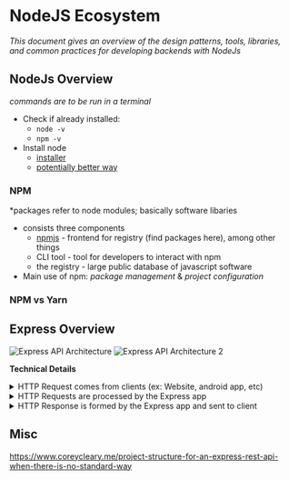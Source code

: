 # NodeJS Ecosystem

*This document gives an overview of the design patterns, tools, libraries, and common practices for developing backends with NodeJs*

## NodeJs Overview
*commands are to be run in a terminal*

- Check if already installed:
  - `node -v`
  - `npm -v`
- Install node 
  - [installer](https://nodejs.org/en/)
  - [potentially better way](https://github.com/nvm-sh/nvm)

### NPM
*packages refer to node modules; basically software libaries
- consists three components
   - [npmjs](https://www.npmjs.com/) - frontend for registry (find packages here), among other things
   - CLI tool - tool for developers to interact with npm
   - the registry - large public database of javascript software
- Main use of npm: *package management* & *project configuration* 

### NPM vs Yarn

## Express Overview

![Express API Architecture](https://www.coreycleary.me/_next/static/media/Express-REST-API-Struc.aa7ecaa0c41dbb7344c70665a5f5e259.png)
![Express API Architecture 2](https://www.section.io/engineering-education/express/express.png)

**Technical Details**

<details>
  
  <summary>HTTP Request comes from clients (ex: Website, android app, etc)</summary>
  
   - See [link](https://developer.mozilla.org/en-US/docs/Web/HTTP/Methods) for what HTTP requests do
</details>

<details>
  <summary>HTTP Requests are processed by the Express app</summary>
  
   ![Diagram Flow of Request](https://miro.medium.com/max/642/1*kMNzu4zx40QvwQUWa9dCOw.png)
   - The contents of the HTTP request are encapsulated in Express `req` object, along with other details
      - See [API](https://expressjs.com/en/api.html#req) for details concerning the `req` object 
   - The `req` object is passed through a series of *middleware* functions
      - see [link](https://dzone.com/articles/understanding-middleware-pattern-in-expressjs) for some details on what middleware does and looks like
</details>

<details>
  <summary>HTTP Response is formed by the Express app and sent to client</summary>
  
  *This section will assume that the Express app is following the [3-Layer Architecture](https://bytearcher.com/articles/node-project-structure/) ... [another link](https://www.codementor.io/@evanbechtol/node-service-oriented-architecture-12vjt9zs9i)*
  - The router function is responsible for initiating the core logic of the Express app
  - Router invokes the appropriate `controller` function, passing the [`req`](https://expressjs.com/en/api.html#req) and [`res`](https://expressjs.com/en/api.html#res) objects
  - The controller functions invoke the appropriate `service` function, passing the payload (i.e. data) from `req`
  
  <details>
  <summary>The service functions acts upon the payload and applies the business logic (validation, actions, rules, etc)</summary>
    
  - the service function also interacts with the `data` functions or 3rd party services to retrieve data
  - the service function's main goal is forming a response to the client's HTTP request, which is sent to the calling controller function
  - The controller function takes the response from the service layer, and uses the `res` object to encapsulate it in a HTTP response object to send back to the client
   </details> 
    
</details>

## Misc

https://www.coreycleary.me/project-structure-for-an-express-rest-api-when-there-is-no-standard-way
